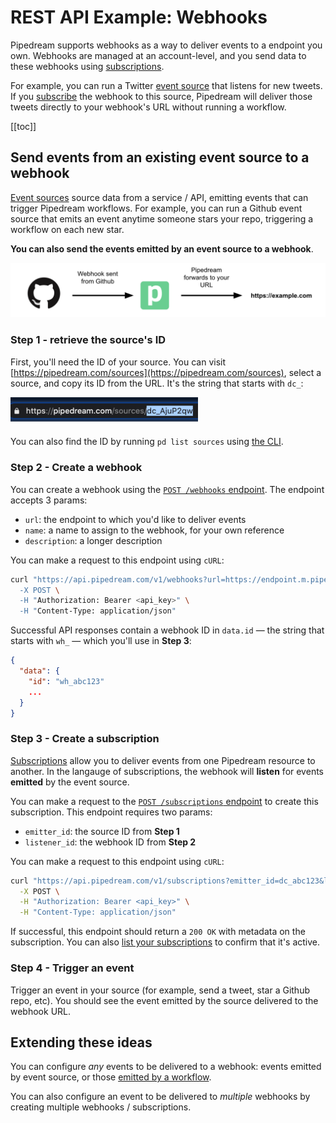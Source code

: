 # REST API Example: Webhooks

Pipedream supports webhooks as a way to deliver events to a endpoint you own. Webhooks are managed at an account-level, and you send data to these webhooks using [subscriptions](#subscriptions).

For example, you can run a Twitter [event source](/event-sources) that listens for new tweets. If you [subscribe](#subscriptions) the webhook to this source, Pipedream will deliver those tweets directly to your webhook's URL without running a workflow.

[[toc]]

## Send events from an existing event source to a webhook

[Event sources](/event-sources) source data from a service / API, emitting events that can trigger Pipedream workflows. For example, you can run a Github event source that emits an event anytime someone stars your repo, triggering a workflow on each new star.

**You can also send the events emitted by an event source to a webhook**.

<div>
<img alt="Github stars to Pipedream" src="./images/webhook-proxy.png">
</div>

### Step 1 - retrieve the source's ID

First, you'll need the ID of your source. You can visit [https://pipedream.com/sources](https://pipedream.com/sources), select a source, and copy its ID from the URL. It's the string that starts with `dc_`:

<div>
<img alt="Source ID" width="300px" src="./images/source-id.png">
</div>

You can also find the ID by running `pd list sources` using [the CLI](/cli/reference/#pd-list).

### Step 2 - Create a webhook

You can create a webhook using the [`POST /webhooks` endpoint](/api/rest/#create-a-webhook). The endpoint accepts 3 params:

- `url`: the endpoint to which you'd like to deliver events
- `name`: a name to assign to the webhook, for your own reference
- `description`: a longer description

You can make a request to this endpoint using `cURL`:

```bash
curl "https://api.pipedream.com/v1/webhooks?url=https://endpoint.m.pipedream.net&name=name&description=description \
  -X POST \
  -H "Authorization: Bearer <api_key>" \
  -H "Content-Type: application/json"
```

Successful API responses contain a webhook ID in `data.id` — the string that starts with `wh_` — which you'll use in **Step 3**:

```json
{
  "data": {
    "id": "wh_abc123"
    ...
  }
}
```

### Step 3 - Create a subscription

[Subscriptions](/api/rest/#subscriptions) allow you to deliver events from one Pipedream resource to another. In the langauge of subscriptions, the webhook will **listen** for events **emitted** by the event source.

You can make a request to the [`POST /subscriptions` endpoint](/api/rest/#listen-for-events-from-another-source-or-workflow) to create this subscription. This endpoint requires two params:

- `emitter_id`: the source ID from **Step 1**
- `listener_id`: the webhook ID from **Step 2**

You can make a request to this endpoint using `cURL`:

```bash
curl "https://api.pipedream.com/v1/subscriptions?emitter_id=dc_abc123&listener_id=wh_abc123" \
  -X POST \
  -H "Authorization: Bearer <api_key>" \
  -H "Content-Type: application/json"
```

If successful, this endpoint should return a `200 OK` with metadata on the subscription. You can also [list your subscriptions](/api/rest/#get-current-user-s-subscriptions) to confirm that it's active.

### Step 4 - Trigger an event

Trigger an event in your source (for example, send a tweet, star a Github repo, etc). You should see the event emitted by the source delivered to the webhook URL.

## Extending these ideas

You can configure _any_ events to be delivered to a webhook: events emitted by event source, or those [emitted by a workflow](/destinations/emit/).

You can also configure an event to be delivered to _multiple_ webhooks by creating multiple webhooks / subscriptions.

<Footer />

